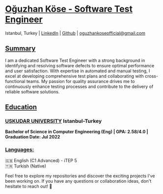 # <ins>Oğuzhan Köse - Software Test Engineer</ins>

Istanbul, Turkey | [LinkedIn](https://www.linkedin.com/in/oguzhankoseofficial) | [Github](https://github.com/Axlope) | oguzhankoseofficial@gmail.com

## <ins>Summary</ins>

I am a dedicated Software Test Engineer with a strong background in identifying and resolving software defects to ensure optimal performance and user satisfaction. With expertise in automated and manual testing, I excel at developing comprehensive test plans and collaborating with cross-functional teams. My passion for quality assurance drives me to continuously enhance testing processes and contribute to the delivery of reliable software solutions.

## <ins>Education</ins>

### <ins>USKUDAR UNIVERSITY</ins> Istanbul-Turkey
**Bachelor of Science in Computer Engineering (Eng) | GPA: 2.58/4.0 | Graduation Date: Jul 2022**

### <ins>Languages:</ins>
🇬🇧 English (C1 Advanced) - iTEP 5  
🇹🇷 Turkish (Native)

Feel free to explore my repositories and discover the exciting projects I've been working on. If you have any questions or collaboration ideas, don't hesitate to reach out! 🚀
